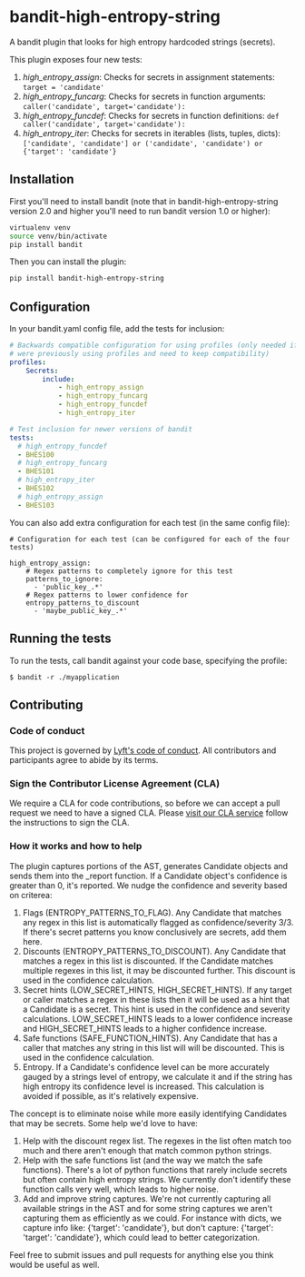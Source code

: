 # bandit-high-entropy-string

A bandit plugin that looks for high entropy hardcoded strings (secrets).

This plugin exposes four new tests:

1. *high\_entropy\_assign*: Checks for secrets in assignment statements: `target = 'candidate'`
2. *high\_entropy\_funcarg*: Checks for secrets in function arguments: `caller('candidate', target='candidate'):`
3. *high\_entropy\_funcdef*: Checks for secrets in function definitions: `def caller('candidate', target='candidate'):`
4. *high\_entropy\_iter*: Checks for secrets in iterables (lists, tuples, dicts): `['candidate',
'candidate'] or ('candidate', 'candidate') or {'target': 'candidate'}`

## Installation

First you'll need to install bandit (note that in bandit-high-entropy-string
version 2.0 and higher you'll need to run bandit version 1.0 or higher):

```bash
virtualenv venv
source venv/bin/activate
pip install bandit
```

Then you can install the plugin:

```bash
pip install bandit-high-entropy-string
```

## Configuration

In your bandit.yaml config file, add the tests for inclusion:

```yaml
# Backwards compatible configuration for using profiles (only needed if you
# were previously using profiles and need to keep compatibility)
profiles:
    Secrets:
        include:
            - high_entropy_assign
            - high_entropy_funcarg
            - high_entropy_funcdef
            - high_entropy_iter

# Test inclusion for newer versions of bandit
tests:
  # high_entropy_funcdef
  - BHES100
  # high_entropy_funcarg
  - BHES101
  # high_entropy_iter
  - BHES102
  # high_entropy_assign
  - BHES103
```

You can also add extra configuration for each test (in the same config file):

```
# Configuration for each test (can be configured for each of the four tests)

high_entropy_assign:
    # Regex patterns to completely ignore for this test
    patterns_to_ignore:
      - 'public_key_.*'
    # Regex patterns to lower confidence for
    entropy_patterns_to_discount
      - 'maybe_public_key_.*'
```

## Running the tests

To run the tests, call bandit against your code base, specifying the profile:

```
$ bandit -r ./myapplication
```

## Contributing

### Code of conduct

This project is governed by [Lyft's code of
conduct](https://github.com/lyft/code-of-conduct).
All contributors and participants agree to abide by its terms.

### Sign the Contributor License Agreement (CLA)

We require a CLA for code contributions, so before we can accept a pull request
we need to have a signed CLA. Please [visit our CLA
service](https://oss.lyft.com/cla)
follow the instructions to sign the CLA.

### How it works and how to help

The plugin captures portions of the AST, generates Candidate objects and sends
them into the _report function. If a Candidate object's confidence is greater
than 0, it's reported. We nudge the confidence and severity based on criterea:

1. Flags (ENTROPY_PATTERNS_TO_FLAG). Any Candidate that matches any regex in this
   list is automatically flagged as confidence/severity 3/3. If there's secret
   patterns you know conclusively are secrets, add them here.
2. Discounts (ENTROPY_PATTERNS_TO_DISCOUNT). Any Candidate that matches a regex in
   this list is discounted. If the Candidate matches multiple regexes in this
   list, it may be discounted further. This discount is used in the confidence
   calculation.
3. Secret hints (LOW_SECRET_HINTS, HIGH_SECRET_HINTS). If any target or caller
   matches a regex in these lists then it will be used as a hint that a
   Candidate is a secret. This hint is used in the confidence and severity
   calculations. LOW_SECRET_HINTS leads to a lower confidence increase and
   HIGH_SECRET_HINTS leads to a higher confidence increase.
4. Safe functions (SAFE_FUNCTION_HINTS). Any Candidate that has a caller that
   matches any string in this list will will be discounted. This is used in the
   confidence calculation.
5. Entropy. If a Candidate's confidence level can be more accurately gauged by
   a strings level of entropy, we calculate it and if the string has high
   entropy its confidence level is increased. This calculation is avoided if
   possible, as it's relatively expensive.

The concept is to eliminate noise while more easily identifying Candidates that
may be secrets. Some help we'd love to have:

1. Help with the discount regex list. The regexes in the list often match too
   much and there aren't enough that match common python strings.
2. Help with the safe functions list (and the way we match the safe functions).
   There's a lot of python functions that rarely include secrets but often
   contain high entropy strings. We currently don't identify these function
   calls very well, which leads to higher noise.
3. Add and improve string captures. We're not currently capturing all available strings
   in the AST and for some string captures we aren't capturing them as
   efficiently as we could. For instance with dicts, we capture info like:
   {'target': 'candidate'}, but don't capture: {'target': 'target': 'candidate'},
   which could lead to better categorization.

Feel free to submit issues and pull requests for anything else you think would be useful
as well.
